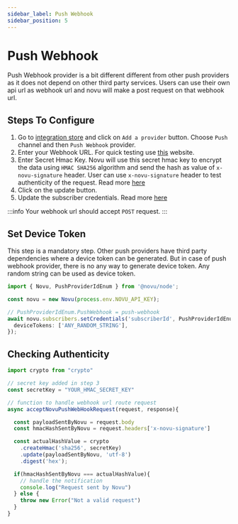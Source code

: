```yaml
---
sidebar_label: Push Webhook
sidebar_position: 5
---
```


# Push Webhook

Push Webhook provider is a bit different different from other push providers as it does not depend on other third party services.
Users can use their own api url as webhook url and novu will make a post request on that webhook url.

## Steps To Configure

1. Go to [integration store](https://web.novu.co/integrations) and click on `Add a provider` button. Choose `Push` channel and then `Push Webhook` provider.
2. Enter your Webhook URL. For quick testing use [this](https://webhook.site/) website.
3. Enter Secret Hmac Key. Novu will use this secret hmac key to encrypt the data using `HMAC SHA256` algorithm and send the hash as value of `x-novu-signature` header. User can use `x-novu-signature` header to test authenticity of the request. Read more [here](#checking-authenticity)
4. Click on the update button.
5. Update the subscriber credentials. Read more [here](#set-device-token)

:::info
Your webhook url should accept `POST` request.
:::

## Set Device Token

This step is a mandatory step. Other push providers have third party dependencies where a device token can be generated. But in case of push webhook provider, there is no any way to generate device token. Any random string can be used as device token.

```typescript
import { Novu, PushProviderIdEnum } from '@novu/node';

const novu = new Novu(process.env.NOVU_API_KEY);

// PushProviderIdEnum.PushWebhook = push-webhook
await novu.subscribers.setCredentials('subscriberId', PushProviderIdEnum.PushWebhook, {
  deviceTokens: ['ANY_RANDOM_STRING'],
});
```

## Checking Authenticity

```typescript
import crypto from "crypto"

// secret key added in step 3
const secretKey = "YOUR_HMAC_SECRET_KEY"

// function to handle webhook url route request
async acceptNovuPushWebHookRequest(request, response){

  const payloadSentByNovu = request.body
  const hmacHashSentByNovu = request.headers['x-novu-signature']

  const actualHashValue = crypto
    .createHmac('sha256', secretKey)
    .update(payloadSentByNovu, 'utf-8')
    .digest('hex');

  if(hmacHashSentByNovu === actualHashValue){
    // handle the notification
    console.log("Request sent by Novu")
  } else {
    throw new Error("Not a valid request")
  }
}
```
